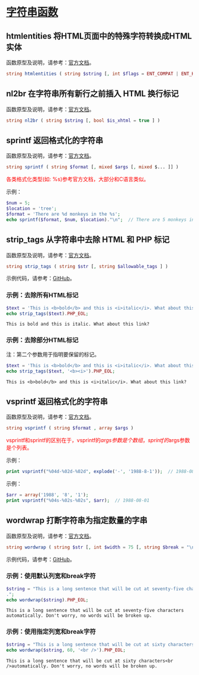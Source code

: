 # [字符串函数](https://github.com/mumingv/php/tree/master/func/strings)

## htmlentities 将HTML页面中的特殊字符转换成HTML实体

函数原型及说明，请参考：[官方文档](http://php.net/manual/zh/function.htmlentities.php)。

```php
string htmlentities ( string $string [, int $flags = ENT_COMPAT | ENT_HTML401 [, string $encoding = ini_get("default_charset") [, bool $double_encode = true ]]] )
```


## nl2br 在字符串所有新行之前插入 HTML 换行标记

函数原型及说明，请参考：[官方文档](http://php.net/manual/zh/function.nl2br.php)。

```php
string nl2br ( string $string [, bool $is_xhtml = true ] )
```


## sprintf 返回格式化的字符串

函数原型及说明，请参考：[官方文档](http://php.net/manual/zh/function.sprintf.php)。

```php
string sprintf ( string $format [, mixed $args [, mixed $... ]] )
```

<font color="red">各类格式化类型(如: %s)参考官方文档，大部分和C语言类似。</font>

示例：
```php
$num = 5;
$location = 'tree';
$format = 'There are %d monkeys in the %s';
echo sprintf($format, $num, $location)."\n";  // There are 5 monkeys in the tree
```


## strip_tags 从字符串中去除 HTML 和 PHP 标记

函数原型及说明，请参考：[官方文档](http://php.net/manual/zh/function.strip-tags.php)。

```php
string strip_tags ( string $str [, string $allowable_tags ] )
```

示例代码，请参考：[GitHub](https://github.com/mumingv/php/tree/master/func/strings/strip_tags.php)。

### 示例：去除所有HTML标记

```php
$text = 'This is <b>bold</b> and this is <i>italic</i>. What about this <a href="http://www.php.net/">link</a>?';
echo strip_tags($text).PHP_EOL;
```
```
This is bold and this is italic. What about this link?
```


### 示例：去除部分HTML标记

注：第二个参数用于指明要保留的标记。

```php
$text = 'This is <b>bold</b> and this is <i>italic</i>. What about this <a href="http://www.php.net/">link</a>?';
echo strip_tags($text, '<b><i>').PHP_EOL;
```
```
This is <b>bold</b> and this is <i>italic</i>. What about this link?
```


## vsprintf 返回格式化的字符串

函数原型及说明，请参考：[官方文档](http://php.net/manual/zh/function.vsprintf.php)。

```php
string vsprintf ( string $format , array $args )
```

<font color="red">vsprintf和sprintf的区别在于，vsprintf的$args参数是个数组，sprintf的$args参数是个列表。</font>

示例：
```php
print vsprintf("%04d-%02d-%02d", explode('-', '1988-8-1'));  // 1988-08-01
```

示例：
```php
$arr = array('1988', '8', '1');
print vsprintf("%04s-%02s-%02s", $arr);  // 1988-08-01
```


## wordwrap 打断字符串为指定数量的字串

函数原型及说明，请参考：[官方文档](http://php.net/manual/zh/function.wordwrap.php)。

```php
string wordwrap ( string $str [, int $width = 75 [, string $break = "\n" [, bool $cut = false ]]] )
```

示例代码，请参考：[GitHub](https://github.com/mumingv/php/tree/master/func/strings/wordwrap.php)。

### 示例：使用默认列宽和break字符

```php
$string = "This is a long sentence that will be cut at seventy-five characters automatically. Don't worry, no words will be broken up
.";
echo wordwrap($string).PHP_EOL;
```
```
This is a long sentence that will be cut at seventy-five characters
automatically. Don't worry, no words will be broken up.
```


### 示例：使用指定列宽和break字符

```php
$string = "This is a long sentence that will be cut at sixty characters automatically. Don't worry, no words will be broken up.";
echo wordwrap($string, 60, '<br />').PHP_EOL;
```
```
This is a long sentence that will be cut at sixty characters<br />automatically. Don't worry, no words will be broken up.
```




